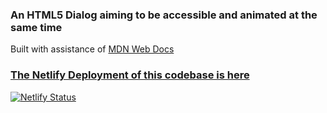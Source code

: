 ### An HTML5 Dialog aiming to be accessible and animated at the same time

Built with assistance of [MDN Web Docs](https://developer.mozilla.org/en-US/docs/Web/HTML/Element/dialog)

### [The Netlify Deployment of this codebase is here](https://html5-dialog-test.netlify.app/)

[![Netlify Status](https://api.netlify.com/api/v1/badges/d07e1718-10cd-4536-a62e-ab06aa59f282/deploy-status)](https://app.netlify.com/sites/html5-dialog-test/deploys)

